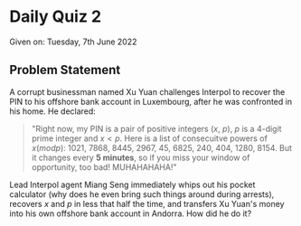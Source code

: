 # Daily Quiz 2

Given on: Tuesday, 7th June 2022


## Problem Statement
A corrupt businessman named Xu Yuan challenges Interpol to recover the PIN to his offshore bank account in Luxembourg, after he was confronted in his home. He declared:

> "Right now, my PIN is a pair of positive integers ($x$, $p$), $p$ is a 4-digit prime integer and $x \lt p$. Here is a list of consecuitve powers of $x (mod p)$: 1021, 7868, 8445, 2967, 45, 6825, 240, 404, 1280, 8154. But it changes every **5 minutes**, so if you miss your window of opportunity, too bad! MUHAHAHAHA!"

Lead Interpol agent Miang Seng immediately whips out his pocket calculator (why does he even bring such things around during arrests), recovers $x$ and $p$ in less that half the time, and transfers Xu Yuan's money into his own offshore bank account in Andorra. How did he do it?

